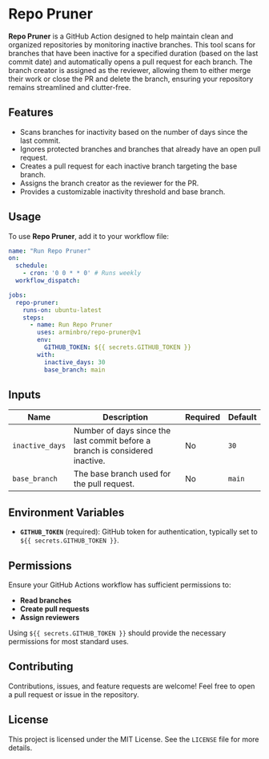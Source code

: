 # Repo Pruner

**Repo Pruner** is a GitHub Action designed to help maintain clean and organized repositories by monitoring inactive branches. This tool scans for branches that have been inactive for a specified duration (based on the last commit date) and automatically opens a pull request for each branch. The branch creator is assigned as the reviewer, allowing them to either merge their work or close the PR and delete the branch, ensuring your repository remains streamlined and clutter-free.

## Features
- Scans branches for inactivity based on the number of days since the last commit.
- Ignores protected branches and branches that already have an open pull request.
- Creates a pull request for each inactive branch targeting the base branch.
- Assigns the branch creator as the reviewer for the PR.
- Provides a customizable inactivity threshold and base branch.

## Usage
To use **Repo Pruner**, add it to your workflow file:

```yaml
name: "Run Repo Pruner"
on:
  schedule:
    - cron: '0 0 * * 0' # Runs weekly
  workflow_dispatch:

jobs:
  repo-pruner:
    runs-on: ubuntu-latest
    steps:
      - name: Run Repo Pruner
        uses: arminbro/repo-pruner@v1
        env:
          GITHUB_TOKEN: ${{ secrets.GITHUB_TOKEN }}
        with:
          inactive_days: 30
          base_branch: main
```

## Inputs

| Name           | Description                                                                                  | Required | Default     |
|----------------|----------------------------------------------------------------------------------------------|----------|-------------|
| `inactive_days`| Number of days since the last commit before a branch is considered inactive.                 | No       | `30`        |
| `base_branch`  | The base branch used for the pull request.                                                   | No       | `main`      |

## Environment Variables
- **`GITHUB_TOKEN`** (required): GitHub token for authentication, typically set to `${{ secrets.GITHUB_TOKEN }}`.

## Permissions
Ensure your GitHub Actions workflow has sufficient permissions to:
- **Read branches**
- **Create pull requests**
- **Assign reviewers**

Using `${{ secrets.GITHUB_TOKEN }}` should provide the necessary permissions for most standard uses.

## Contributing
Contributions, issues, and feature requests are welcome! Feel free to open a pull request or issue in the repository.

## License
This project is licensed under the MIT License. See the `LICENSE` file for more details.
